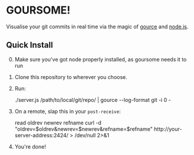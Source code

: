 # GOURSOME!

Visualise your git commits in real time via the magic of [gource](https://github.com/acaudwell/Gource)
and [node.js](https://github.com/joyent/node).

## Quick Install

0. Make sure you've got node properly installed, as goursome needs it to run
1. Clone this repository to wherever you choose.
2. Run:

    ./server.js /path/to/local/git/repo/ | gource --log-format git -i 0 -

3. On a remote, slap this in your `post-receive`:

    read oldrev newrev refname
    curl -d "oldrev=$oldrev&newrev=$newrev&refname=$refname" http://your-server-address:2424/ > /dev/null 2>&1

4. You're done!
